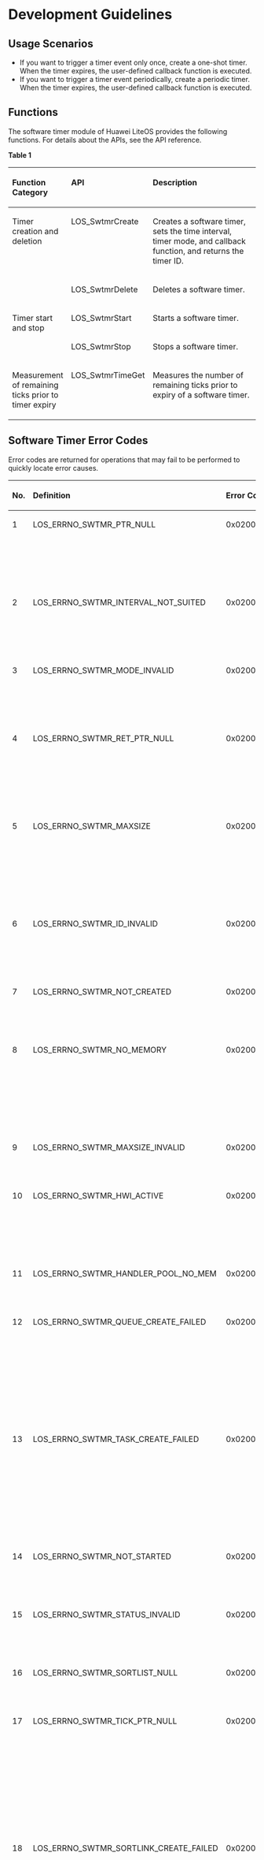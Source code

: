 # Development Guidelines<a name="EN-US_TOPIC_0311018426"></a>

## Usage Scenarios<a name="en-us_topic_0175230570_section13436514165422"></a>

-   If you want to trigger a timer event only once, create a one-shot timer. When the timer expires, the user-defined callback function is executed.
-   If you want to trigger a timer event periodically, create a periodic timer. When the timer expires, the user-defined callback function is executed.

## Functions<a name="en-us_topic_0175230570_section56429059144646"></a>

The software timer module of Huawei LiteOS provides the following functions. For details about the APIs, see the API reference.

**Table  1** 

<a name="en-us_topic_0175230570_table40995251191116"></a>
<table><thead align="left"><tr id="en-us_topic_0175230570_row4794074191116"><th class="cellrowborder" valign="top" width="21.272127212721273%" id="mcps1.2.4.1.1"><p id="en-us_topic_0175230570_p62695608191128"><a name="en-us_topic_0175230570_p62695608191128"></a><a name="en-us_topic_0175230570_p62695608191128"></a>Function Category</p>
</th>
<th class="cellrowborder" valign="top" width="21.362136213621362%" id="mcps1.2.4.1.2"><p id="en-us_topic_0175230570_p45179468191128"><a name="en-us_topic_0175230570_p45179468191128"></a><a name="en-us_topic_0175230570_p45179468191128"></a>API</p>
</th>
<th class="cellrowborder" valign="top" width="57.365736573657365%" id="mcps1.2.4.1.3"><p id="en-us_topic_0175230570_p35658285191128"><a name="en-us_topic_0175230570_p35658285191128"></a><a name="en-us_topic_0175230570_p35658285191128"></a>Description</p>
</th>
</tr>
</thead>
<tbody><tr id="en-us_topic_0175230570_row21373124191116"><td class="cellrowborder" rowspan="2" valign="top" width="21.272127212721273%" headers="mcps1.2.4.1.1 "><p id="en-us_topic_0175230570_p58786840191814"><a name="en-us_topic_0175230570_p58786840191814"></a><a name="en-us_topic_0175230570_p58786840191814"></a>Timer creation and deletion</p>
</td>
<td class="cellrowborder" valign="top" width="21.362136213621362%" headers="mcps1.2.4.1.2 "><p id="en-us_topic_0175230570_p38654909191116"><a name="en-us_topic_0175230570_p38654909191116"></a><a name="en-us_topic_0175230570_p38654909191116"></a>LOS_SwtmrCreate</p>
</td>
<td class="cellrowborder" valign="top" width="57.365736573657365%" headers="mcps1.2.4.1.3 "><p id="en-us_topic_0175230570_p44039894191116"><a name="en-us_topic_0175230570_p44039894191116"></a><a name="en-us_topic_0175230570_p44039894191116"></a>Creates a software timer, sets the time interval, timer mode, and callback function, and returns the timer ID.</p>
</td>
</tr>
<tr id="en-us_topic_0175230570_row60814726191116"><td class="cellrowborder" valign="top" headers="mcps1.2.4.1.1 "><p id="en-us_topic_0175230570_p43221843191116"><a name="en-us_topic_0175230570_p43221843191116"></a><a name="en-us_topic_0175230570_p43221843191116"></a>LOS_SwtmrDelete</p>
</td>
<td class="cellrowborder" valign="top" headers="mcps1.2.4.1.2 "><p id="en-us_topic_0175230570_p11308433191116"><a name="en-us_topic_0175230570_p11308433191116"></a><a name="en-us_topic_0175230570_p11308433191116"></a>Deletes a software timer.</p>
</td>
</tr>
<tr id="en-us_topic_0175230570_row34667038191116"><td class="cellrowborder" rowspan="2" valign="top" width="21.272127212721273%" headers="mcps1.2.4.1.1 "><p id="en-us_topic_0175230570_p17418294192043"><a name="en-us_topic_0175230570_p17418294192043"></a><a name="en-us_topic_0175230570_p17418294192043"></a>Timer start and stop</p>
</td>
<td class="cellrowborder" valign="top" width="21.362136213621362%" headers="mcps1.2.4.1.2 "><p id="en-us_topic_0175230570_p18500437191116"><a name="en-us_topic_0175230570_p18500437191116"></a><a name="en-us_topic_0175230570_p18500437191116"></a>LOS_SwtmrStart</p>
</td>
<td class="cellrowborder" valign="top" width="57.365736573657365%" headers="mcps1.2.4.1.3 "><p id="en-us_topic_0175230570_p22140466191116"><a name="en-us_topic_0175230570_p22140466191116"></a><a name="en-us_topic_0175230570_p22140466191116"></a>Starts a software timer.</p>
</td>
</tr>
<tr id="en-us_topic_0175230570_row65046469191116"><td class="cellrowborder" valign="top" headers="mcps1.2.4.1.1 "><p id="en-us_topic_0175230570_p24618586191116"><a name="en-us_topic_0175230570_p24618586191116"></a><a name="en-us_topic_0175230570_p24618586191116"></a>LOS_SwtmrStop</p>
</td>
<td class="cellrowborder" valign="top" headers="mcps1.2.4.1.2 "><p id="en-us_topic_0175230570_p47948415191116"><a name="en-us_topic_0175230570_p47948415191116"></a><a name="en-us_topic_0175230570_p47948415191116"></a>Stops a software timer.</p>
</td>
</tr>
<tr id="en-us_topic_0175230570_row2588454612258"><td class="cellrowborder" valign="top" width="21.272127212721273%" headers="mcps1.2.4.1.1 "><p id="en-us_topic_0175230570_p1627345912258"><a name="en-us_topic_0175230570_p1627345912258"></a><a name="en-us_topic_0175230570_p1627345912258"></a>Measurement of remaining ticks prior to timer expiry</p>
</td>
<td class="cellrowborder" valign="top" width="21.362136213621362%" headers="mcps1.2.4.1.2 "><p id="en-us_topic_0175230570_p4308183412258"><a name="en-us_topic_0175230570_p4308183412258"></a><a name="en-us_topic_0175230570_p4308183412258"></a>LOS_SwtmrTimeGet</p>
</td>
<td class="cellrowborder" valign="top" width="57.365736573657365%" headers="mcps1.2.4.1.3 "><p id="en-us_topic_0175230570_p6707649212258"><a name="en-us_topic_0175230570_p6707649212258"></a><a name="en-us_topic_0175230570_p6707649212258"></a>Measures the number of remaining ticks prior to expiry of a software timer.</p>
</td>
</tr>
</tbody>
</table>

## Software Timer Error Codes<a name="en-us_topic_0175230570_section49465627194043"></a>

Error codes are returned for operations that may fail to be performed to quickly locate error causes.

<a name="en-us_topic_0175230570_table6015294495642"></a>
<table><thead align="left"><tr id="en-us_topic_0175230570_row2267197395642"><th class="cellrowborder" valign="top" width="5.34%" id="mcps1.1.6.1.1"><p id="en-us_topic_0175230570_p1908783195642"><a name="en-us_topic_0175230570_p1908783195642"></a><a name="en-us_topic_0175230570_p1908783195642"></a>No.</p>
</th>
<th class="cellrowborder" valign="top" width="24.82%" id="mcps1.1.6.1.2"><p id="en-us_topic_0175230570_p261046995642"><a name="en-us_topic_0175230570_p261046995642"></a><a name="en-us_topic_0175230570_p261046995642"></a>Definition</p>
</th>
<th class="cellrowborder" valign="top" width="13.3%" id="mcps1.1.6.1.3"><p id="en-us_topic_0175230570_p1012144095642"><a name="en-us_topic_0175230570_p1012144095642"></a><a name="en-us_topic_0175230570_p1012144095642"></a>Error Code</p>
</th>
<th class="cellrowborder" valign="top" width="27.01%" id="mcps1.1.6.1.4"><p id="en-us_topic_0175230570_p1453028795642"><a name="en-us_topic_0175230570_p1453028795642"></a><a name="en-us_topic_0175230570_p1453028795642"></a>Description</p>
</th>
<th class="cellrowborder" valign="top" width="29.53%" id="mcps1.1.6.1.5"><p id="en-us_topic_0175230570_p2753561710026"><a name="en-us_topic_0175230570_p2753561710026"></a><a name="en-us_topic_0175230570_p2753561710026"></a>Reference Solution</p>
</th>
</tr>
</thead>
<tbody><tr id="en-us_topic_0175230570_row6366372295642"><td class="cellrowborder" valign="top" width="5.34%" headers="mcps1.1.6.1.1 "><p id="en-us_topic_0175230570_p5648782795642"><a name="en-us_topic_0175230570_p5648782795642"></a><a name="en-us_topic_0175230570_p5648782795642"></a>1</p>
</td>
<td class="cellrowborder" valign="top" width="24.82%" headers="mcps1.1.6.1.2 "><p id="en-us_topic_0175230570_p1211123695642"><a name="en-us_topic_0175230570_p1211123695642"></a><a name="en-us_topic_0175230570_p1211123695642"></a>LOS_ERRNO_SWTMR_PTR_NULL</p>
</td>
<td class="cellrowborder" valign="top" width="13.3%" headers="mcps1.1.6.1.3 "><p id="en-us_topic_0175230570_p4148605495642"><a name="en-us_topic_0175230570_p4148605495642"></a><a name="en-us_topic_0175230570_p4148605495642"></a>0x02000300</p>
</td>
<td class="cellrowborder" valign="top" width="27.01%" headers="mcps1.1.6.1.4 "><p id="en-us_topic_0175230570_p492720095642"><a name="en-us_topic_0175230570_p492720095642"></a><a name="en-us_topic_0175230570_p492720095642"></a>The callback function of the software timer is null.</p>
</td>
<td class="cellrowborder" valign="top" width="29.53%" headers="mcps1.1.6.1.5 "><p id="en-us_topic_0175230570_p1579250110026"><a name="en-us_topic_0175230570_p1579250110026"></a><a name="en-us_topic_0175230570_p1579250110026"></a>Define the callback function of the software timer.</p>
</td>
</tr>
<tr id="en-us_topic_0175230570_row4434480695642"><td class="cellrowborder" valign="top" width="5.34%" headers="mcps1.1.6.1.1 "><p id="en-us_topic_0175230570_p3515954495642"><a name="en-us_topic_0175230570_p3515954495642"></a><a name="en-us_topic_0175230570_p3515954495642"></a>2</p>
</td>
<td class="cellrowborder" valign="top" width="24.82%" headers="mcps1.1.6.1.2 "><p id="en-us_topic_0175230570_p2935083995642"><a name="en-us_topic_0175230570_p2935083995642"></a><a name="en-us_topic_0175230570_p2935083995642"></a>LOS_ERRNO_SWTMR_INTERVAL_NOT_SUITED</p>
</td>
<td class="cellrowborder" valign="top" width="13.3%" headers="mcps1.1.6.1.3 "><p id="en-us_topic_0175230570_p2860775495642"><a name="en-us_topic_0175230570_p2860775495642"></a><a name="en-us_topic_0175230570_p2860775495642"></a>0x02000301</p>
</td>
<td class="cellrowborder" valign="top" width="27.01%" headers="mcps1.1.6.1.4 "><p id="en-us_topic_0175230570_p3552674695642"><a name="en-us_topic_0175230570_p3552674695642"></a><a name="en-us_topic_0175230570_p3552674695642"></a>The time interval of the software timer is 0.</p>
</td>
<td class="cellrowborder" valign="top" width="29.53%" headers="mcps1.1.6.1.5 "><p id="en-us_topic_0175230570_p412423410026"><a name="en-us_topic_0175230570_p412423410026"></a><a name="en-us_topic_0175230570_p412423410026"></a>Redefine the time interval of the software timer.</p>
</td>
</tr>
<tr id="en-us_topic_0175230570_row5130526095642"><td class="cellrowborder" valign="top" width="5.34%" headers="mcps1.1.6.1.1 "><p id="en-us_topic_0175230570_p6208537795642"><a name="en-us_topic_0175230570_p6208537795642"></a><a name="en-us_topic_0175230570_p6208537795642"></a>3</p>
</td>
<td class="cellrowborder" valign="top" width="24.82%" headers="mcps1.1.6.1.2 "><p id="en-us_topic_0175230570_p14395618185923"><a name="en-us_topic_0175230570_p14395618185923"></a><a name="en-us_topic_0175230570_p14395618185923"></a>LOS_ERRNO_SWTMR_MODE_INVALID</p>
</td>
<td class="cellrowborder" valign="top" width="13.3%" headers="mcps1.1.6.1.3 "><p id="en-us_topic_0175230570_p5846730195642"><a name="en-us_topic_0175230570_p5846730195642"></a><a name="en-us_topic_0175230570_p5846730195642"></a>0x02000302</p>
</td>
<td class="cellrowborder" valign="top" width="27.01%" headers="mcps1.1.6.1.4 "><p id="en-us_topic_0175230570_p3823098095642"><a name="en-us_topic_0175230570_p3823098095642"></a><a name="en-us_topic_0175230570_p3823098095642"></a>The mode of the software timer is incorrect.</p>
</td>
<td class="cellrowborder" valign="top" width="29.53%" headers="mcps1.1.6.1.5 "><p id="en-us_topic_0175230570_p6562756010026"><a name="en-us_topic_0175230570_p6562756010026"></a><a name="en-us_topic_0175230570_p6562756010026"></a>Change the mode of the software timer. Value range: [0, 2]</p>
</td>
</tr>
<tr id="en-us_topic_0175230570_row853450895642"><td class="cellrowborder" valign="top" width="5.34%" headers="mcps1.1.6.1.1 "><p id="en-us_topic_0175230570_p2020651095642"><a name="en-us_topic_0175230570_p2020651095642"></a><a name="en-us_topic_0175230570_p2020651095642"></a>4</p>
</td>
<td class="cellrowborder" valign="top" width="24.82%" headers="mcps1.1.6.1.2 "><p id="en-us_topic_0175230570_p2611462995642"><a name="en-us_topic_0175230570_p2611462995642"></a><a name="en-us_topic_0175230570_p2611462995642"></a>LOS_ERRNO_SWTMR_RET_PTR_NULL</p>
</td>
<td class="cellrowborder" valign="top" width="13.3%" headers="mcps1.1.6.1.3 "><p id="en-us_topic_0175230570_p3491023395642"><a name="en-us_topic_0175230570_p3491023395642"></a><a name="en-us_topic_0175230570_p3491023395642"></a>0x02000303</p>
</td>
<td class="cellrowborder" valign="top" width="27.01%" headers="mcps1.1.6.1.4 "><p id="en-us_topic_0175230570_p915662595642"><a name="en-us_topic_0175230570_p915662595642"></a><a name="en-us_topic_0175230570_p915662595642"></a>The passed-in pointer to the software timer ID is null.</p>
</td>
<td class="cellrowborder" valign="top" width="29.53%" headers="mcps1.1.6.1.5 "><p id="en-us_topic_0175230570_p1423211810026"><a name="en-us_topic_0175230570_p1423211810026"></a><a name="en-us_topic_0175230570_p1423211810026"></a>Define the ID variable and pass in a valid pointer.</p>
</td>
</tr>
<tr id="en-us_topic_0175230570_row1530076695642"><td class="cellrowborder" valign="top" width="5.34%" headers="mcps1.1.6.1.1 "><p id="en-us_topic_0175230570_p3140256895642"><a name="en-us_topic_0175230570_p3140256895642"></a><a name="en-us_topic_0175230570_p3140256895642"></a>5</p>
</td>
<td class="cellrowborder" valign="top" width="24.82%" headers="mcps1.1.6.1.2 "><p id="en-us_topic_0175230570_p6058010795642"><a name="en-us_topic_0175230570_p6058010795642"></a><a name="en-us_topic_0175230570_p6058010795642"></a>LOS_ERRNO_SWTMR_MAXSIZE</p>
</td>
<td class="cellrowborder" valign="top" width="13.3%" headers="mcps1.1.6.1.3 "><p id="en-us_topic_0175230570_p804161495642"><a name="en-us_topic_0175230570_p804161495642"></a><a name="en-us_topic_0175230570_p804161495642"></a>0x02000304</p>
</td>
<td class="cellrowborder" valign="top" width="27.01%" headers="mcps1.1.6.1.4 "><p id="en-us_topic_0175230570_p4739096995642"><a name="en-us_topic_0175230570_p4739096995642"></a><a name="en-us_topic_0175230570_p4739096995642"></a>The number of software timers exceeds the maximum value.</p>
</td>
<td class="cellrowborder" valign="top" width="29.53%" headers="mcps1.1.6.1.5 "><p id="en-us_topic_0175230570_p1195087610026"><a name="en-us_topic_0175230570_p1195087610026"></a><a name="en-us_topic_0175230570_p1195087610026"></a>Redefine the maximum number of software timers, or wait until a software timer releases resources.</p>
</td>
</tr>
<tr id="en-us_topic_0175230570_row2386554195642"><td class="cellrowborder" valign="top" width="5.34%" headers="mcps1.1.6.1.1 "><p id="en-us_topic_0175230570_p5406070595642"><a name="en-us_topic_0175230570_p5406070595642"></a><a name="en-us_topic_0175230570_p5406070595642"></a>6</p>
</td>
<td class="cellrowborder" valign="top" width="24.82%" headers="mcps1.1.6.1.2 "><p id="en-us_topic_0175230570_p1684095295642"><a name="en-us_topic_0175230570_p1684095295642"></a><a name="en-us_topic_0175230570_p1684095295642"></a>LOS_ERRNO_SWTMR_ID_INVALID</p>
</td>
<td class="cellrowborder" valign="top" width="13.3%" headers="mcps1.1.6.1.3 "><p id="en-us_topic_0175230570_p2193989295642"><a name="en-us_topic_0175230570_p2193989295642"></a><a name="en-us_topic_0175230570_p2193989295642"></a>0x02000305</p>
</td>
<td class="cellrowborder" valign="top" width="27.01%" headers="mcps1.1.6.1.4 "><p id="en-us_topic_0175230570_p3230086195642"><a name="en-us_topic_0175230570_p3230086195642"></a><a name="en-us_topic_0175230570_p3230086195642"></a>The passed-in software timer ID is incorrect.</p>
</td>
<td class="cellrowborder" valign="top" width="29.53%" headers="mcps1.1.6.1.5 "><p id="en-us_topic_0175230570_p2849689910026"><a name="en-us_topic_0175230570_p2849689910026"></a><a name="en-us_topic_0175230570_p2849689910026"></a>Pass in a valid software timer ID.</p>
</td>
</tr>
<tr id="en-us_topic_0175230570_row2227229895642"><td class="cellrowborder" valign="top" width="5.34%" headers="mcps1.1.6.1.1 "><p id="en-us_topic_0175230570_p5922568095642"><a name="en-us_topic_0175230570_p5922568095642"></a><a name="en-us_topic_0175230570_p5922568095642"></a>7</p>
</td>
<td class="cellrowborder" valign="top" width="24.82%" headers="mcps1.1.6.1.2 "><p id="en-us_topic_0175230570_p3255077595642"><a name="en-us_topic_0175230570_p3255077595642"></a><a name="en-us_topic_0175230570_p3255077595642"></a>LOS_ERRNO_SWTMR_NOT_CREATED</p>
</td>
<td class="cellrowborder" valign="top" width="13.3%" headers="mcps1.1.6.1.3 "><p id="en-us_topic_0175230570_p1936711095642"><a name="en-us_topic_0175230570_p1936711095642"></a><a name="en-us_topic_0175230570_p1936711095642"></a>0x02000306</p>
</td>
<td class="cellrowborder" valign="top" width="27.01%" headers="mcps1.1.6.1.4 "><p id="en-us_topic_0175230570_p2523210295642"><a name="en-us_topic_0175230570_p2523210295642"></a><a name="en-us_topic_0175230570_p2523210295642"></a>No software timer is created.</p>
</td>
<td class="cellrowborder" valign="top" width="29.53%" headers="mcps1.1.6.1.5 "><p id="en-us_topic_0175230570_p62917066101048"><a name="en-us_topic_0175230570_p62917066101048"></a><a name="en-us_topic_0175230570_p62917066101048"></a>Create a software timer.</p>
</td>
</tr>
<tr id="en-us_topic_0175230570_row43458669101114"><td class="cellrowborder" valign="top" width="5.34%" headers="mcps1.1.6.1.1 "><p id="en-us_topic_0175230570_p30491270101114"><a name="en-us_topic_0175230570_p30491270101114"></a><a name="en-us_topic_0175230570_p30491270101114"></a>8</p>
</td>
<td class="cellrowborder" valign="top" width="24.82%" headers="mcps1.1.6.1.2 "><p id="en-us_topic_0175230570_p53873767101114"><a name="en-us_topic_0175230570_p53873767101114"></a><a name="en-us_topic_0175230570_p53873767101114"></a>LOS_ERRNO_SWTMR_NO_MEMORY</p>
</td>
<td class="cellrowborder" valign="top" width="13.3%" headers="mcps1.1.6.1.3 "><p id="en-us_topic_0175230570_p1699001101114"><a name="en-us_topic_0175230570_p1699001101114"></a><a name="en-us_topic_0175230570_p1699001101114"></a>0x02000307</p>
</td>
<td class="cellrowborder" valign="top" width="27.01%" headers="mcps1.1.6.1.4 "><p id="en-us_topic_0175230570_p3955882919926"><a name="en-us_topic_0175230570_p3955882919926"></a><a name="en-us_topic_0175230570_p3955882919926"></a>The memory is insufficient when the software timer module is initialized.</p>
</td>
<td class="cellrowborder" valign="top" width="29.53%" headers="mcps1.1.6.1.5 "><p id="en-us_topic_0175230570_p60375397191252"><a name="en-us_topic_0175230570_p60375397191252"></a><a name="en-us_topic_0175230570_p60375397191252"></a>Adjust OS_SYS_MEM_SIZE to ensure that sufficient memory is available for the software timer.</p>
</td>
</tr>
<tr id="en-us_topic_0175230570_row12143904101125"><td class="cellrowborder" valign="top" width="5.34%" headers="mcps1.1.6.1.1 "><p id="en-us_topic_0175230570_p44132204101125"><a name="en-us_topic_0175230570_p44132204101125"></a><a name="en-us_topic_0175230570_p44132204101125"></a>9</p>
</td>
<td class="cellrowborder" valign="top" width="24.82%" headers="mcps1.1.6.1.2 "><p id="en-us_topic_0175230570_p17938739101125"><a name="en-us_topic_0175230570_p17938739101125"></a><a name="en-us_topic_0175230570_p17938739101125"></a>LOS_ERRNO_SWTMR_MAXSIZE_INVALID</p>
</td>
<td class="cellrowborder" valign="top" width="13.3%" headers="mcps1.1.6.1.3 "><p id="en-us_topic_0175230570_p43751775101125"><a name="en-us_topic_0175230570_p43751775101125"></a><a name="en-us_topic_0175230570_p43751775101125"></a>0x02000308</p>
</td>
<td class="cellrowborder" valign="top" width="27.01%" headers="mcps1.1.6.1.4 "><p id="en-us_topic_0175230570_p54232920101125"><a name="en-us_topic_0175230570_p54232920101125"></a><a name="en-us_topic_0175230570_p54232920101125"></a>The error code is not in use.</p>
</td>
<td class="cellrowborder" valign="top" width="29.53%" headers="mcps1.1.6.1.5 "><p id="en-us_topic_0175230570_p60601407191429"><a name="en-us_topic_0175230570_p60601407191429"></a><a name="en-us_topic_0175230570_p60601407191429"></a>-</p>
</td>
</tr>
<tr id="en-us_topic_0175230570_row44185939101121"><td class="cellrowborder" valign="top" width="5.34%" headers="mcps1.1.6.1.1 "><p id="en-us_topic_0175230570_p22291345101121"><a name="en-us_topic_0175230570_p22291345101121"></a><a name="en-us_topic_0175230570_p22291345101121"></a>10</p>
</td>
<td class="cellrowborder" valign="top" width="24.82%" headers="mcps1.1.6.1.2 "><p id="en-us_topic_0175230570_p60768531101121"><a name="en-us_topic_0175230570_p60768531101121"></a><a name="en-us_topic_0175230570_p60768531101121"></a>LOS_ERRNO_SWTMR_HWI_ACTIVE</p>
</td>
<td class="cellrowborder" valign="top" width="13.3%" headers="mcps1.1.6.1.3 "><p id="en-us_topic_0175230570_p23304002101121"><a name="en-us_topic_0175230570_p23304002101121"></a><a name="en-us_topic_0175230570_p23304002101121"></a>0x02000309</p>
</td>
<td class="cellrowborder" valign="top" width="27.01%" headers="mcps1.1.6.1.4 "><p id="en-us_topic_0175230570_p8576005101121"><a name="en-us_topic_0175230570_p8576005101121"></a><a name="en-us_topic_0175230570_p8576005101121"></a>A timer is used when the CPU is processing interrupts.</p>
</td>
<td class="cellrowborder" valign="top" width="29.53%" headers="mcps1.1.6.1.5 "><p id="en-us_topic_0175230570_p23567813101121"><a name="en-us_topic_0175230570_p23567813101121"></a><a name="en-us_topic_0175230570_p23567813101121"></a>Modify the source code to ensure that no timer is used when the CPU is processing interrupts.</p>
</td>
</tr>
<tr id="en-us_topic_0175230570_row25611405101131"><td class="cellrowborder" valign="top" width="5.34%" headers="mcps1.1.6.1.1 "><p id="en-us_topic_0175230570_p61257961101131"><a name="en-us_topic_0175230570_p61257961101131"></a><a name="en-us_topic_0175230570_p61257961101131"></a>11</p>
</td>
<td class="cellrowborder" valign="top" width="24.82%" headers="mcps1.1.6.1.2 "><p id="en-us_topic_0175230570_p62947776101131"><a name="en-us_topic_0175230570_p62947776101131"></a><a name="en-us_topic_0175230570_p62947776101131"></a>LOS_ERRNO_SWTMR_HANDLER_POOL_NO_MEM</p>
</td>
<td class="cellrowborder" valign="top" width="13.3%" headers="mcps1.1.6.1.3 "><p id="en-us_topic_0175230570_p65605116101131"><a name="en-us_topic_0175230570_p65605116101131"></a><a name="en-us_topic_0175230570_p65605116101131"></a>0x0200030a</p>
</td>
<td class="cellrowborder" valign="top" width="27.01%" headers="mcps1.1.6.1.4 "><p id="en-us_topic_0175230570_p20573694191652"><a name="en-us_topic_0175230570_p20573694191652"></a><a name="en-us_topic_0175230570_p20573694191652"></a>The error code is not in use.</p>
</td>
<td class="cellrowborder" valign="top" width="29.53%" headers="mcps1.1.6.1.5 "><p id="en-us_topic_0175230570_p66027202101131"><a name="en-us_topic_0175230570_p66027202101131"></a><a name="en-us_topic_0175230570_p66027202101131"></a>-</p>
</td>
</tr>
<tr id="en-us_topic_0175230570_row61184987101143"><td class="cellrowborder" valign="top" width="5.34%" headers="mcps1.1.6.1.1 "><p id="en-us_topic_0175230570_p57036951101143"><a name="en-us_topic_0175230570_p57036951101143"></a><a name="en-us_topic_0175230570_p57036951101143"></a>12</p>
</td>
<td class="cellrowborder" valign="top" width="24.82%" headers="mcps1.1.6.1.2 "><p id="en-us_topic_0175230570_p56590286101143"><a name="en-us_topic_0175230570_p56590286101143"></a><a name="en-us_topic_0175230570_p56590286101143"></a>LOS_ERRNO_SWTMR_QUEUE_CREATE_FAILED</p>
</td>
<td class="cellrowborder" valign="top" width="13.3%" headers="mcps1.1.6.1.3 "><p id="en-us_topic_0175230570_p20410474101143"><a name="en-us_topic_0175230570_p20410474101143"></a><a name="en-us_topic_0175230570_p20410474101143"></a>0x0200030b</p>
</td>
<td class="cellrowborder" valign="top" width="27.01%" headers="mcps1.1.6.1.4 "><p id="en-us_topic_0175230570_p42635731101143"><a name="en-us_topic_0175230570_p42635731101143"></a><a name="en-us_topic_0175230570_p42635731101143"></a>The software timer queue fails to be created during the initialization of the software timer.</p>
</td>
<td class="cellrowborder" valign="top" width="29.53%" headers="mcps1.1.6.1.5 "><p id="en-us_topic_0175230570_p17562130104812"><a name="en-us_topic_0175230570_p17562130104812"></a><a name="en-us_topic_0175230570_p17562130104812"></a>Adjust OS_SYS_MEM_SIZE to ensure that sufficient memory is available for the software timer queue creation.</p>
</td>
</tr>
<tr id="en-us_topic_0175230570_row55331775101146"><td class="cellrowborder" valign="top" width="5.34%" headers="mcps1.1.6.1.1 "><p id="en-us_topic_0175230570_p52688791101146"><a name="en-us_topic_0175230570_p52688791101146"></a><a name="en-us_topic_0175230570_p52688791101146"></a>13</p>
</td>
<td class="cellrowborder" valign="top" width="24.82%" headers="mcps1.1.6.1.2 "><p id="en-us_topic_0175230570_p39933692101146"><a name="en-us_topic_0175230570_p39933692101146"></a><a name="en-us_topic_0175230570_p39933692101146"></a>LOS_ERRNO_SWTMR_TASK_CREATE_FAILED</p>
</td>
<td class="cellrowborder" valign="top" width="13.3%" headers="mcps1.1.6.1.3 "><p id="en-us_topic_0175230570_p39289074192041"><a name="en-us_topic_0175230570_p39289074192041"></a><a name="en-us_topic_0175230570_p39289074192041"></a>0x0200030c</p>
</td>
<td class="cellrowborder" valign="top" width="27.01%" headers="mcps1.1.6.1.4 "><p id="en-us_topic_0175230570_p11950219101146"><a name="en-us_topic_0175230570_p11950219101146"></a><a name="en-us_topic_0175230570_p11950219101146"></a>The software timer task fails to be created during the initialization of the software timer.</p>
</td>
<td class="cellrowborder" valign="top" width="29.53%" headers="mcps1.1.6.1.5 "><p id="en-us_topic_0175230570_p47151913492"><a name="en-us_topic_0175230570_p47151913492"></a><a name="en-us_topic_0175230570_p47151913492"></a>Adjust OS_SYS_MEM_SIZE to ensure that sufficient memory is available for the software timer task creation.</p>
</td>
</tr>
<tr id="en-us_topic_0175230570_row2857798210120"><td class="cellrowborder" valign="top" width="5.34%" headers="mcps1.1.6.1.1 "><p id="en-us_topic_0175230570_p3311521410120"><a name="en-us_topic_0175230570_p3311521410120"></a><a name="en-us_topic_0175230570_p3311521410120"></a>14</p>
</td>
<td class="cellrowborder" valign="top" width="24.82%" headers="mcps1.1.6.1.2 "><p id="en-us_topic_0175230570_p6508665810120"><a name="en-us_topic_0175230570_p6508665810120"></a><a name="en-us_topic_0175230570_p6508665810120"></a>LOS_ERRNO_SWTMR_NOT_STARTED</p>
</td>
<td class="cellrowborder" valign="top" width="13.3%" headers="mcps1.1.6.1.3 "><p id="en-us_topic_0175230570_p3752793910120"><a name="en-us_topic_0175230570_p3752793910120"></a><a name="en-us_topic_0175230570_p3752793910120"></a>0x0200030d</p>
</td>
<td class="cellrowborder" valign="top" width="27.01%" headers="mcps1.1.6.1.4 "><p id="en-us_topic_0175230570_p59973912192254"><a name="en-us_topic_0175230570_p59973912192254"></a><a name="en-us_topic_0175230570_p59973912192254"></a>The software timer is not started.</p>
</td>
<td class="cellrowborder" valign="top" width="29.53%" headers="mcps1.1.6.1.5 "><p id="en-us_topic_0175230570_p5265929219236"><a name="en-us_topic_0175230570_p5265929219236"></a><a name="en-us_topic_0175230570_p5265929219236"></a>Start a software timer.</p>
</td>
</tr>
<tr id="en-us_topic_0175230570_row4447897810129"><td class="cellrowborder" valign="top" width="5.34%" headers="mcps1.1.6.1.1 "><p id="en-us_topic_0175230570_p4602745410129"><a name="en-us_topic_0175230570_p4602745410129"></a><a name="en-us_topic_0175230570_p4602745410129"></a>15</p>
</td>
<td class="cellrowborder" valign="top" width="24.82%" headers="mcps1.1.6.1.2 "><p id="en-us_topic_0175230570_p3723625410129"><a name="en-us_topic_0175230570_p3723625410129"></a><a name="en-us_topic_0175230570_p3723625410129"></a>LOS_ERRNO_SWTMR_STATUS_INVALID</p>
</td>
<td class="cellrowborder" valign="top" width="13.3%" headers="mcps1.1.6.1.3 "><p id="en-us_topic_0175230570_p6334657010129"><a name="en-us_topic_0175230570_p6334657010129"></a><a name="en-us_topic_0175230570_p6334657010129"></a>0x0200030e</p>
</td>
<td class="cellrowborder" valign="top" width="27.01%" headers="mcps1.1.6.1.4 "><p id="en-us_topic_0175230570_p6695266119244"><a name="en-us_topic_0175230570_p6695266119244"></a><a name="en-us_topic_0175230570_p6695266119244"></a>The software timer status is incorrect.</p>
</td>
<td class="cellrowborder" valign="top" width="29.53%" headers="mcps1.1.6.1.5 "><p id="en-us_topic_0175230570_p61350282192418"><a name="en-us_topic_0175230570_p61350282192418"></a><a name="en-us_topic_0175230570_p61350282192418"></a>Check the software timer status.</p>
</td>
</tr>
<tr id="en-us_topic_0175230570_row6331348110124"><td class="cellrowborder" valign="top" width="5.34%" headers="mcps1.1.6.1.1 "><p id="en-us_topic_0175230570_p2811835210124"><a name="en-us_topic_0175230570_p2811835210124"></a><a name="en-us_topic_0175230570_p2811835210124"></a>16</p>
</td>
<td class="cellrowborder" valign="top" width="24.82%" headers="mcps1.1.6.1.2 "><p id="en-us_topic_0175230570_p6299406810124"><a name="en-us_topic_0175230570_p6299406810124"></a><a name="en-us_topic_0175230570_p6299406810124"></a>LOS_ERRNO_SWTMR_SORTLIST_NULL</p>
</td>
<td class="cellrowborder" valign="top" width="13.3%" headers="mcps1.1.6.1.3 "><p id="en-us_topic_0175230570_p224588410124"><a name="en-us_topic_0175230570_p224588410124"></a><a name="en-us_topic_0175230570_p224588410124"></a>0x0200030f</p>
</td>
<td class="cellrowborder" valign="top" width="27.01%" headers="mcps1.1.6.1.4 "><p id="en-us_topic_0175230570_p4769892910124"><a name="en-us_topic_0175230570_p4769892910124"></a><a name="en-us_topic_0175230570_p4769892910124"></a>The error code is not in use.</p>
</td>
<td class="cellrowborder" valign="top" width="29.53%" headers="mcps1.1.6.1.5 "><p id="en-us_topic_0175230570_p3840802610124"><a name="en-us_topic_0175230570_p3840802610124"></a><a name="en-us_topic_0175230570_p3840802610124"></a>-</p>
</td>
</tr>
<tr id="en-us_topic_0175230570_row4160002610127"><td class="cellrowborder" valign="top" width="5.34%" headers="mcps1.1.6.1.1 "><p id="en-us_topic_0175230570_p1415891810127"><a name="en-us_topic_0175230570_p1415891810127"></a><a name="en-us_topic_0175230570_p1415891810127"></a>17</p>
</td>
<td class="cellrowborder" valign="top" width="24.82%" headers="mcps1.1.6.1.2 "><p id="en-us_topic_0175230570_p602173510127"><a name="en-us_topic_0175230570_p602173510127"></a><a name="en-us_topic_0175230570_p602173510127"></a>LOS_ERRNO_SWTMR_TICK_PTR_NULL</p>
</td>
<td class="cellrowborder" valign="top" width="13.3%" headers="mcps1.1.6.1.3 "><p id="en-us_topic_0175230570_p1799856510127"><a name="en-us_topic_0175230570_p1799856510127"></a><a name="en-us_topic_0175230570_p1799856510127"></a>0x02000310</p>
</td>
<td class="cellrowborder" valign="top" width="27.01%" headers="mcps1.1.6.1.4 "><p id="en-us_topic_0175230570_p401190419321"><a name="en-us_topic_0175230570_p401190419321"></a><a name="en-us_topic_0175230570_p401190419321"></a>The passed-in pointer used for obtaining the number of remaining software timer ticks is null.</p>
</td>
<td class="cellrowborder" valign="top" width="29.53%" headers="mcps1.1.6.1.5 "><p id="en-us_topic_0175230570_p4409730210127"><a name="en-us_topic_0175230570_p4409730210127"></a><a name="en-us_topic_0175230570_p4409730210127"></a>Define a valid variable and pass in a valid pointer.</p>
</td>
</tr>
<tr id="en-us_topic_0175230570_row4522121517596"><td class="cellrowborder" valign="top" width="5.34%" headers="mcps1.1.6.1.1 "><p id="en-us_topic_0175230570_p8522915125913"><a name="en-us_topic_0175230570_p8522915125913"></a><a name="en-us_topic_0175230570_p8522915125913"></a>18</p>
</td>
<td class="cellrowborder" valign="top" width="24.82%" headers="mcps1.1.6.1.2 "><p id="en-us_topic_0175230570_p4522111595915"><a name="en-us_topic_0175230570_p4522111595915"></a><a name="en-us_topic_0175230570_p4522111595915"></a>LOS_ERRNO_SWTMR_SORTLINK_CREATE_FAILED</p>
</td>
<td class="cellrowborder" valign="top" width="13.3%" headers="mcps1.1.6.1.3 "><p id="en-us_topic_0175230570_p452271525919"><a name="en-us_topic_0175230570_p452271525919"></a><a name="en-us_topic_0175230570_p452271525919"></a>0x02000311</p>
</td>
<td class="cellrowborder" valign="top" width="27.01%" headers="mcps1.1.6.1.4 "><p id="en-us_topic_0175230570_p1522191517594"><a name="en-us_topic_0175230570_p1522191517594"></a><a name="en-us_topic_0175230570_p1522191517594"></a>The software timer linked list fails to be created during the initialization of the software timer.</p>
</td>
<td class="cellrowborder" valign="top" width="29.53%" headers="mcps1.1.6.1.5 "><p id="en-us_topic_0175230570_p12161145652119"><a name="en-us_topic_0175230570_p12161145652119"></a><a name="en-us_topic_0175230570_p12161145652119"></a>Adjust OS_SYS_MEM_SIZE to ensure that sufficient memory is available for the software timer linked list creation.</p>
</td>
</tr>
</tbody>
</table>

>![](public_sys-resources/icon-notice.gif) **NOTICE:**
> 
>For details about the error code definition, see  [Error Codes](development-guidelines-14.md#en-us_topic_0175230332_section29852515161). Bits 8–15 belong to the software timer module, and the value is  **0x03**.

## Development Process<a name="en-us_topic_0175230570_section9158190144721"></a>

The typical software timer development process is as follows:

1.  Run the  **make menuconfig**  command and choose  **Kernel**  \>  **Enable Software Timer**  to configure the software timer.

    <a name="en-us_topic_0175230570_table32617244171025"></a>
    <table><thead align="left"><tr id="en-us_topic_0175230570_row41225896171025"><th class="cellrowborder" valign="top" width="19.1%" id="mcps1.1.6.1.1"><p id="en-us_topic_0175230570_p50963290171025"><a name="en-us_topic_0175230570_p50963290171025"></a><a name="en-us_topic_0175230570_p50963290171025"></a>Configuration Item</p>
    </th>
    <th class="cellrowborder" valign="top" width="25.66%" id="mcps1.1.6.1.2"><p id="en-us_topic_0175230570_p34385849171025"><a name="en-us_topic_0175230570_p34385849171025"></a><a name="en-us_topic_0175230570_p34385849171025"></a>Description</p>
    </th>
    <th class="cellrowborder" valign="top" width="23.52%" id="mcps1.1.6.1.3"><p id="en-us_topic_0175230570_p19411171414538"><a name="en-us_topic_0175230570_p19411171414538"></a><a name="en-us_topic_0175230570_p19411171414538"></a>Value Range</p>
    </th>
    <th class="cellrowborder" valign="top" width="12.22%" id="mcps1.1.6.1.4"><p id="en-us_topic_0175230570_p52666268171025"><a name="en-us_topic_0175230570_p52666268171025"></a><a name="en-us_topic_0175230570_p52666268171025"></a>Default Value</p>
    </th>
    <th class="cellrowborder" valign="top" width="19.5%" id="mcps1.1.6.1.5"><p id="en-us_topic_0175230570_p38109296171025"><a name="en-us_topic_0175230570_p38109296171025"></a><a name="en-us_topic_0175230570_p38109296171025"></a>Dependency</p>
    </th>
    </tr>
    </thead>
    <tbody><tr id="en-us_topic_0175230570_row54575334171025"><td class="cellrowborder" valign="top" width="19.1%" headers="mcps1.1.6.1.1 "><p id="en-us_topic_0175230570_p58525911171025"><a name="en-us_topic_0175230570_p58525911171025"></a><a name="en-us_topic_0175230570_p58525911171025"></a>LOSCFG_BASE_CORE_SWTMR</p>
    </td>
    <td class="cellrowborder" valign="top" width="25.66%" headers="mcps1.1.6.1.2 "><p id="en-us_topic_0175230570_p11216088171057"><a name="en-us_topic_0175230570_p11216088171057"></a><a name="en-us_topic_0175230570_p11216088171057"></a>Whether to enable the tailoring function of the software timer module.</p>
    </td>
    <td class="cellrowborder" valign="top" width="23.52%" headers="mcps1.1.6.1.3 "><p id="en-us_topic_0175230570_p1319010382532"><a name="en-us_topic_0175230570_p1319010382532"></a><a name="en-us_topic_0175230570_p1319010382532"></a>YES/NO</p>
    </td>
    <td class="cellrowborder" valign="top" width="12.22%" headers="mcps1.1.6.1.4 "><p id="en-us_topic_0175230570_p56826855171025"><a name="en-us_topic_0175230570_p56826855171025"></a><a name="en-us_topic_0175230570_p56826855171025"></a>YES</p>
    </td>
    <td class="cellrowborder" valign="top" width="19.5%" headers="mcps1.1.6.1.5 "><p id="en-us_topic_0175230570_p39572571171025"><a name="en-us_topic_0175230570_p39572571171025"></a><a name="en-us_topic_0175230570_p39572571171025"></a>LOSCFG_BASE_IPC_QUEUE</p>
    </td>
    </tr>
    <tr id="en-us_topic_0175230570_row58701968171025"><td class="cellrowborder" valign="top" width="19.1%" headers="mcps1.1.6.1.1 "><p id="en-us_topic_0175230570_p57239002171025"><a name="en-us_topic_0175230570_p57239002171025"></a><a name="en-us_topic_0175230570_p57239002171025"></a>LOSCFG_BASE_CORE_SWTMR_LIMIT</p>
    </td>
    <td class="cellrowborder" valign="top" width="25.66%" headers="mcps1.1.6.1.2 "><p id="en-us_topic_0175230570_p5847613171025"><a name="en-us_topic_0175230570_p5847613171025"></a><a name="en-us_topic_0175230570_p5847613171025"></a>Maximum number of supported software timers.</p>
    </td>
    <td class="cellrowborder" valign="top" width="23.52%" headers="mcps1.1.6.1.3 "><p id="en-us_topic_0175230570_p13411111415537"><a name="en-us_topic_0175230570_p13411111415537"></a><a name="en-us_topic_0175230570_p13411111415537"></a>&lt; 65535</p>
    </td>
    <td class="cellrowborder" valign="top" width="12.22%" headers="mcps1.1.6.1.4 "><p id="en-us_topic_0175230570_p47029099171025"><a name="en-us_topic_0175230570_p47029099171025"></a><a name="en-us_topic_0175230570_p47029099171025"></a>1024</p>
    </td>
    <td class="cellrowborder" valign="top" width="19.5%" headers="mcps1.1.6.1.5 "><p id="en-us_topic_0175230570_p51260679171025"><a name="en-us_topic_0175230570_p51260679171025"></a><a name="en-us_topic_0175230570_p51260679171025"></a>LOSCFG_BASE_CORE_SWTMR</p>
    </td>
    </tr>
    <tr id="en-us_topic_0175230570_row83501594558"><td class="cellrowborder" valign="top" width="19.1%" headers="mcps1.1.6.1.1 "><p id="en-us_topic_0175230570_p33501690553"><a name="en-us_topic_0175230570_p33501690553"></a><a name="en-us_topic_0175230570_p33501690553"></a>LOSCFG_BASE_CORE_SWTMR_IN_ISR</p>
    </td>
    <td class="cellrowborder" valign="top" width="25.66%" headers="mcps1.1.6.1.2 "><p id="en-us_topic_0175230570_p163506915514"><a name="en-us_topic_0175230570_p163506915514"></a><a name="en-us_topic_0175230570_p163506915514"></a>Whether to directly execute the callback function in interrupts.</p>
    </td>
    <td class="cellrowborder" valign="top" width="23.52%" headers="mcps1.1.6.1.3 "><p id="en-us_topic_0175230570_p1435016955514"><a name="en-us_topic_0175230570_p1435016955514"></a><a name="en-us_topic_0175230570_p1435016955514"></a>YES/NO</p>
    </td>
    <td class="cellrowborder" valign="top" width="12.22%" headers="mcps1.1.6.1.4 "><p id="en-us_topic_0175230570_p5350139115520"><a name="en-us_topic_0175230570_p5350139115520"></a><a name="en-us_topic_0175230570_p5350139115520"></a>NO</p>
    </td>
    <td class="cellrowborder" valign="top" width="19.5%" headers="mcps1.1.6.1.5 "><p id="en-us_topic_0175230570_p63502095557"><a name="en-us_topic_0175230570_p63502095557"></a><a name="en-us_topic_0175230570_p63502095557"></a>LOSCFG_BASE_CORE_SWTMR</p>
    </td>
    </tr>
    <tr id="en-us_topic_0175230570_row2631049132410"><td class="cellrowborder" valign="top" width="19.1%" headers="mcps1.1.6.1.1 "><p id="en-us_topic_0175230570_p9632749192412"><a name="en-us_topic_0175230570_p9632749192412"></a><a name="en-us_topic_0175230570_p9632749192412"></a>LOSCFG_BASE_CORE_TSK_SWTMR_STACK_SIZE</p>
    <p id="en-us_topic_0175230570_p1713150204114"><a name="en-us_topic_0175230570_p1713150204114"></a><a name="en-us_topic_0175230570_p1713150204114"></a>(Location: <strong id="en-us_topic_0175230570_b1622893217410"><a name="en-us_topic_0175230570_b1622893217410"></a><a name="en-us_topic_0175230570_b1622893217410"></a>Kernel</strong> &gt; <strong id="en-us_topic_0175230570_b177561137041"><a name="en-us_topic_0175230570_b177561137041"></a><a name="en-us_topic_0175230570_b177561137041"></a>Basic Config</strong> &gt; <strong id="en-us_topic_0175230570_b36441441141"><a name="en-us_topic_0175230570_b36441441141"></a><a name="en-us_topic_0175230570_b36441441141"></a>Task</strong>)</p>
    </td>
    <td class="cellrowborder" valign="top" width="25.66%" headers="mcps1.1.6.1.2 "><p id="en-us_topic_0175230570_p1263216496241"><a name="en-us_topic_0175230570_p1263216496241"></a><a name="en-us_topic_0175230570_p1263216496241"></a>Size of the software timer task stack.</p>
    </td>
    <td class="cellrowborder" valign="top" width="23.52%" headers="mcps1.1.6.1.3 "><p id="en-us_topic_0175230570_p15632154922412"><a name="en-us_topic_0175230570_p15632154922412"></a><a name="en-us_topic_0175230570_p15632154922412"></a>[LOSCFG_TASK_MIN_STACK_SIZE, OS_SYS_MEM_SIZE)</p>
    </td>
    <td class="cellrowborder" valign="top" width="12.22%" headers="mcps1.1.6.1.4 "><p id="en-us_topic_0175230570_p4632164962419"><a name="en-us_topic_0175230570_p4632164962419"></a><a name="en-us_topic_0175230570_p4632164962419"></a>24576</p>
    </td>
    <td class="cellrowborder" valign="top" width="19.5%" headers="mcps1.1.6.1.5 "><p id="en-us_topic_0175230570_p1063219494249"><a name="en-us_topic_0175230570_p1063219494249"></a><a name="en-us_topic_0175230570_p1063219494249"></a>LOSCFG_BASE_CORE_SWTMR</p>
    </td>
    </tr>
    </tbody>
    </table>

2.  Call the LOS\_SwtmrCreate API to create a timer, and set the time interval, timer mode, and callback function after timeout.
3.  Call the LOS\_SwtmrStart API to start a software timer.
4.  Call the LOS\_SwtmrTimeGet API to obtain the remaining number of ticks of a software timer.
5.  Call the LOS\_SwtmrStop API to stop a software timer.
6.  Call the LOS\_SwtmrDelete API to delete a software timer.

